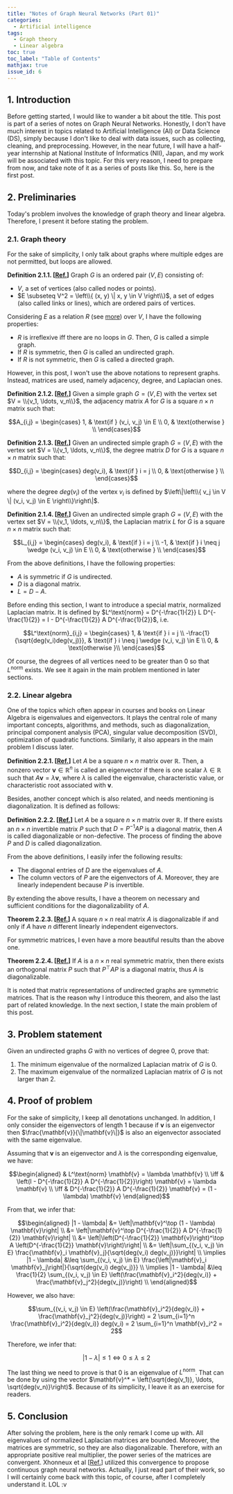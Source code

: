 ```yaml
---
title: "Notes of Graph Neural Networks (Part 01)"
categories:
  - Artificial intelligence
tags:
  - Graph theory
  - Linear algebra
toc: true
toc_label: "Table of Contents"
mathjax: true
issue_id: 6
---
```


## 1. Introduction

Before getting started, I would like to wander a bit about the title.
This post is part of a series of notes on Graph Neural Networks.
Honestly, I don't have much interest in topics related to Artificial Intelligence (AI) or Data Science (DS), simply because I don't like to deal with data issues, such as collecting, cleaning, and preprocessing.
However, in the near future, I will have a half-year internship at National Institute of Informatics (NII), Japan, and my work will be associated with this topic.
For this very reason, I need to prepare from now, and take note of it as a series of posts like this.
So, here is the first post.

## 2. Preliminaries

Today's problem involves the knowledge of graph theory and linear algebra.
Therefore, I present it before stating the problem.

### 2.1. Graph theory

For the sake of simplicity, I only talk about graphs where multiple edges are not permitted, but loops are allowed.

**Definition 2.1.1. \[[Ref.](https://en.wikipedia.org/wiki/Graph_theory#Graph)\]**
Graph $G$ is an ordered pair $(V, E)$ consisting of:
- $V$, a set of vertices (also called nodes or points).
- $E \subseteq V^2 = \left\\{ (x, y) \| x, y \in V \right\\}$, a set of edges (also called links or lines), which are ordered pairs of vertices.

Considering $E$ as a relation $R$ (see [more](https://en.wikipedia.org/wiki/Relation_(mathematics))) over $V$, I have the following properties:
- $R$ is irreflexive iff there are no loops in $G$. Then, $G$ is called a simple graph.
- If $R$ is symmetric, then $G$ is called an undirected graph.
- If $R$ is not symmetric, then $G$ is called a directed graph.

However, in this post, I won't use the above notations to represent graphs.
Instead, matrices are used, namely adjacency, degree, and Laplacian ones.

**Definition 2.1.2. \[[Ref.](https://en.wikipedia.org/wiki/Adjacency_matrix)\]**
Given a simple graph $G = (V, E)$ with the vertex set $V = \\{v_1, \ldots, v_n\\}$, the adjacency matrix $A$ for $G$ is a square $n \times n$ matrix such that:

$$A_{i,j} = \begin{cases}
  1, & \text{if } (v_i, v_j) \in E \\
  0, & \text{otherwise } \\
\end{cases}$$

**Definition 2.1.3. \[[Ref.](https://en.wikipedia.org/wiki/Degree_matrix)\]**
Given an undirected simple graph $G = (V, E)$ with the vertex set $V = \\{v_1, \ldots, v_n\\}$, the degree matrix $D$ for $G$ is a square $n \times n$ matrix such that:

$$D_{i,j} = \begin{cases}
  deg(v_i), & \text{if } i = j \\
  0, & \text{otherwise } \\
\end{cases}$$

where the degree $deg(v_i)$ of the vertex $v_i$ is defined by $\left\|\left\\{ v_j \in V \| (v_i, v_j) \in E \right\\}\right\|$.

**Definition 2.1.4. \[[Ref.](https://en.wikipedia.org/wiki/Laplacian_matrix)\]**
Given an undirected simple graph $G = (V, E)$ with the vertex set $V = \\{v_1, \ldots, v_n\\}$, the Laplacian matrix $L$ for $G$ is a square $n \times n$ matrix such that:

$$L_{i,j} = \begin{cases}
  deg(v_i), & \text{if } i = j \\
  -1, & \text{if } i \neq j \wedge (v_i, v_j) \in E \\
  0, & \text{otherwise } \\
\end{cases}$$

From the above definitions, I have the following properties:
- $A$ is symmetric if $G$ is undirected.
- $D$ is a diagonal matrix.
- $L = D - A$.

Before ending this section, I want to introduce a special matrix, normalized Laplacian matrix.
It is defined by $L^\text{norm} = D^{-\frac{1}{2}} L D^{-\frac{1}{2}} = I - D^{-\frac{1}{2}} A D^{-\frac{1}{2}}$, i.e.

$$L^\text{norm}_{i,j} = \begin{cases}
  1, & \text{if } i = j \\
  -\frac{1}{\sqrt{deg(v_i)deg(v_j)}}, & \text{if } i \neq j \wedge (v_i, v_j) \in E \\
  0, & \text{otherwise }\\
\end{cases}$$

Of course, the degrees of all vertices need to be greater than $0$ so that $L^\text{norm}$ exists.
We see it again in the main problem mentioned in later sections.

### 2.2. Linear algebra

One of the topics which often appear in courses and books on Linear Algebra is eigenvalues and eigenvectors.
It plays the central role of many important concepts, algorithms, and methods, such as diagonalization, principal component analysis (PCA), singular value decomposition (SVD), optimization of quadratic functions.
Similarly, it also appears in the main problem I discuss later.

**Definition 2.2.1. \[[Ref.](https://en.wikipedia.org/wiki/Eigenvalues_and_eigenvectors)\]**
Let $A$ be a square $n \times n$ matrix over $\mathbb{R}$.
Then, a nonzero vector $\mathbf{v} \in \mathbb{R}^n$ is called an eigenvector if there is one scalar $\lambda \in \mathbb{R}$ such that $A\mathbf{v} = \lambda\mathbf{v}$, where $\lambda$ is called the eigenvalue, characteristic value, or characteristic root associated with $\mathbf{v}$.

Besides, another concept which is also related, and needs mentioning is diagonalization.
It is defined as follows:

**Definition 2.2.2. \[[Ref.](https://en.wikipedia.org/wiki/Diagonalizable_matrix)\]**
Let $A$ be a square $n \times n$ matrix over $\mathbb{R}$.
If there exists an $n \times n$ invertible matrix $P$ such that $D = P^{-1}AP$ is a diagonal matrix, then $A$ is called diagonalizable or non-defective.
The process of finding the above $P$ and $D$ is called diagonalization.

From the above definitions, I easily infer the following results:
- The diagonal entries of $D$ are the eigenvalues of $A$.
- The column vectors of $P$ are the eigenvectors of $A$. Moreover, they are linearly independent because $P$ is invertible.

By extending the above results, I have a theorem on necessary and sufficient conditions for the diagonalizability of $A$.

**Theorem 2.2.3. \[[Ref.](https://en.wikipedia.org/wiki/Diagonalizable_matrix)\]**
A square $n \times n$ real matrix $A$ is diagonalizable if and only if $A$ have $n$ different linearly independent eigenvectors.

For symmetric matrices, I even have a more beautiful results than the above one.

**Theorem 2.2.4. \[[Ref.](https://en.wikipedia.org/wiki/Diagonalizable_matrix)\]**
If $A$ is a $n \times n$ real symmetric matrix, then there exists an orthogonal matrix $P$ such that $P^\top A P$ is a diagonal matrix, thus $A$ is diagonalizable.

It is noted that matrix representations of undirected graphs are symmetric matrices.
That is the reason why I introduce this theorem, and also the last part of related knowledge.
In the next section, I state the main problem of this post.

## 3. Problem statement

Given an undirected graphs $G$ with no vertices of degree $0$, prove that:
1. The minimum eigenvalue of the normalized Laplacian matrix of $G$ is $0$.
2. The maximum eigenvalue of the normalized Laplacian matrix of $G$ is not larger than $2$.

## 4. Proof of problem

For the sake of simplicity, I keep all denotations unchanged.
In addition, I only consider the eigenvectors of length 1 because if $\mathbf{v}$ is an eigenvector then $\frac{\mathbf{v}}{\|\mathbf{v}\|}$ is also an eigenvector associated with the same eigenvalue.

Assuming that $\mathbf{v}$ is an eigenvector and $\lambda$ is the corresponding eigenvalue, we have:

$$\begin{aligned}
     & L^\text{norm} \mathbf{v} = \lambda \mathbf{v} \\
\iff & \left(I - D^{-\frac{1}{2}} A D^{-\frac{1}{2}}\right) \mathbf{v} = \lambda \mathbf{v} \\
\iff & D^{-\frac{1}{2}} A D^{-\frac{1}{2}} \mathbf{v} = (1 - \lambda) \mathbf{v}
\end{aligned}$$

From that, we infer that:

$$\begin{aligned}
         |1 - \lambda| &= \left|\mathbf{v}^\top (1 - \lambda) \mathbf{v}\right| \\
                       &= \left|\mathbf{v}^\top D^{-\frac{1}{2}} A D^{-\frac{1}{2}} \mathbf{v}\right| \\
                       &= \left|\left(D^{-\frac{1}{2}} \mathbf{v}\right)^\top A \left(D^{-\frac{1}{2}} \mathbf{v}\right)\right| \\
                       &= \left|\sum_{(v_i, v_j) \in E} \frac{\mathbf{v}_i \mathbf{v}_j}{\sqrt{deg(v_i) deg(v_j)}}\right| \\
\implies |1 - \lambda| &\leq \sum_{(v_i, v_j) \in E} \frac{\left|\mathbf{v}_i \mathbf{v}_j\right|}{\sqrt{deg(v_i) deg(v_j)}} \\
\implies |1 - \lambda| &\leq \frac{1}{2} \sum_{(v_i, v_j) \in E} \left(\frac{\mathbf{v}_i^2}{deg(v_i)} + \frac{\mathbf{v}_j^2}{deg(v_j)}\right) \\
\end{aligned}$$

However, we also have:

$$\sum_{(v_i, v_j) \in E} \left(\frac{\mathbf{v}_i^2}{deg(v_i)} + \frac{\mathbf{v}_j^2}{deg(v_j)}\right) = 2 \sum_{i=1}^n \frac{\mathbf{v}_i^2}{deg(v_i)} deg(v_i) = 2 \sum_{i=1}^n \mathbf{v}_i^2 = 2$$

Therefore, we infer that:

$$|1 - \lambda| \leq 1 \iff 0 \leq \lambda \leq 2$$

The last thing we need to prove is that $0$ is an eigenvalue of $L^\text{norm}$.
That can be done by using the vector $\mathbf{v}^* = \left(\sqrt{deg(v_1)}, \ldots, \sqrt{deg(v_n)}\right)$.
Because of its simplicity, I leave it as an exercise for readers.

## 5. Conclusion

After solving the problem, here is the only remark I come up with.
All eigenvalues of normalized Laplacian matrices are bounded.
Moreover, the matrices are symmetric, so they are also diagonalizable.
Therefore, with an appropriate positive real multiplier, the power series of the matrices are convergent.
Xhonneux et al \[[Ref.](https://dl.acm.org/doi/suppl/10.5555/3524938.3525904)\] utilized this convergence to propose continuous graph neural networks.
Actually, I just read part of their work, so I will certainly come back with this topic, of course, after I completely understand it.
LOL :v
